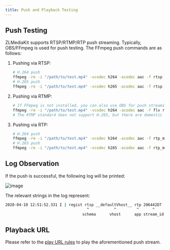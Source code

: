 ```yaml
---
title: Push and Playback Testing
---
```


## Push Testing

ZLMediaKit supports RTSP/RTMP/RTP push streaming. Typically, OBS/FFmpeg is used for push testing. The FFmpeg push commands are as follows:

1. Pushing via RTSP:

   ```bash
   # H.264 push
   ffmpeg -re -i "/path/to/test.mp4" -vcodec h264 -acodec aac -f rtsp -rtsp_transport tcp rtsp://127.0.0.1/live/test
   # H.265 push
   ffmpeg -re -i "/path/to/test.mp4" -vcodec h265 -acodec aac -f rtsp -rtsp_transport tcp rtsp://127.0.0.1/live/test
   ```

2. Pushing via RTMP:

   ```bash
   # If FFmpeg is not installed, you can also use OBS for push streaming
   ffmpeg -re -i "/path/to/test.mp4" -vcodec h264 -acodec aac -f flv rtmp://127.0.0.1/live/test
   # The RTMP standard does not support H.265, but there are domestic extensions. If you want FFmpeg to support RTMP-H.265, please follow the instructions in this article to compile: https://github.com/ksvc/FFmpeg/wiki/hevcpush
   ```

3. Pushing via RTP:

   ```bash
   # H.264 push
   ffmpeg -re -i "/path/to/test.mp4" -vcodec h264 -acodec aac -f rtp_mpegts rtp://127.0.0.1:10000
   # H.265 push
   ffmpeg -re -i "/path/to/test.mp4" -vcodec h265 -acodec aac -f rtp_mpegts rtp://127.0.0.1:10000
   ```

## Log Observation

If the push is successful, the following log will be printed:

![image](/images/push_test.png)

The relevant strings in the log represent:

```bash
2020-04-10 12:51:52.331 I | regist rtsp __defaultVhost__ rtp 206442D7
                                    ^           ^         ^      ^
                                  schema      vhost      app stream_id
```

## Playback URL

Please refer to the [play URL rules](./play_url_rules.md) to play the aforementioned push stream.
